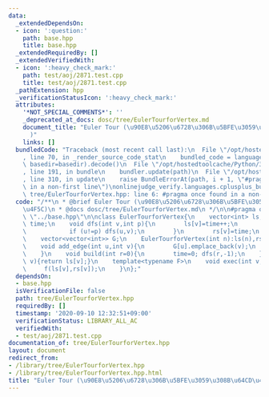 ```yaml
---
data:
  _extendedDependsOn:
  - icon: ':question:'
    path: base.hpp
    title: base.hpp
  _extendedRequiredBy: []
  _extendedVerifiedWith:
  - icon: ':heavy_check_mark:'
    path: test/aoj/2871.test.cpp
    title: test/aoj/2871.test.cpp
  _pathExtension: hpp
  _verificationStatusIcon: ':heavy_check_mark:'
  attributes:
    '*NOT_SPECIAL_COMMENTS*': ''
    _deprecated_at_docs: dosc/tree/EulerTourforVertex.md
    document_title: "Euler Tour (\u90E8\u5206\u6728\u306B\u5BFE\u3059\u308B\u64CD\u4F5C\
      )"
    links: []
  bundledCode: "Traceback (most recent call last):\n  File \"/opt/hostedtoolcache/Python/3.8.5/x64/lib/python3.8/site-packages/onlinejudge_verify/documentation/build.py\"\
    , line 70, in _render_source_code_stat\n    bundled_code = language.bundle(stat.path,\
    \ basedir=basedir).decode()\n  File \"/opt/hostedtoolcache/Python/3.8.5/x64/lib/python3.8/site-packages/onlinejudge_verify/languages/cplusplus.py\"\
    , line 191, in bundle\n    bundler.update(path)\n  File \"/opt/hostedtoolcache/Python/3.8.5/x64/lib/python3.8/site-packages/onlinejudge_verify/languages/cplusplus_bundle.py\"\
    , line 310, in update\n    raise BundleErrorAt(path, i + 1, \"#pragma once found\
    \ in a non-first line\")\nonlinejudge_verify.languages.cplusplus_bundle.BundleErrorAt:\
    \ tree/EulerTourforVertex.hpp: line 6: #pragma once found in a non-first line\n"
  code: "/**\n * @brief Euler Tour (\u90E8\u5206\u6728\u306B\u5BFE\u3059\u308B\u64CD\
    \u4F5C)\n * @docs dosc/tree/EulerTourforVertex.md\n */\n\n#pragma once\n\n#include\
    \ \"../base.hpp\"\n\nclass EulerTourforVertex{\n    vector<int> ls,rs;\n    int\
    \ time;\n    void dfs(int v,int p){\n        ls[v]=time++;\n        for (int u:G[v]){\n\
    \            if (u!=p) dfs(u,v);\n        }\n        rs[v]=time;\n    }\npublic:\n\
    \    vector<vector<int>> G;\n    EulerTourforVertex(int n):ls(n),rs(n),G(n){}\n\
    \    void add_edge(int u,int v){\n        G[u].emplace_back(v);\n        G[v].emplace_back(u);\n\
    \    }\n    void build(int r=0){\n        time=0; dfs(r,-1);\n    }\n    int idx(int\
    \ v){return ls[v];}\n    template<typename F>\n    void exec(int v,F f){\n   \
    \     f(ls[v],rs[v]);\n    }\n};"
  dependsOn:
  - base.hpp
  isVerificationFile: false
  path: tree/EulerTourforVertex.hpp
  requiredBy: []
  timestamp: '2020-09-10 12:32:51+09:00'
  verificationStatus: LIBRARY_ALL_AC
  verifiedWith:
  - test/aoj/2871.test.cpp
documentation_of: tree/EulerTourforVertex.hpp
layout: document
redirect_from:
- /library/tree/EulerTourforVertex.hpp
- /library/tree/EulerTourforVertex.hpp.html
title: "Euler Tour (\u90E8\u5206\u6728\u306B\u5BFE\u3059\u308B\u64CD\u4F5C)"
---
```

